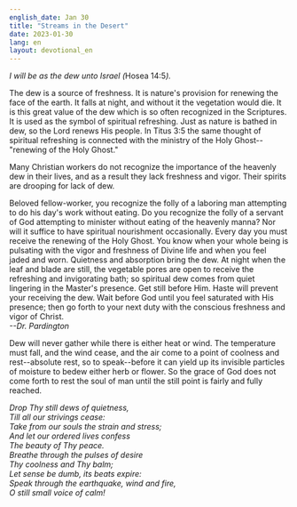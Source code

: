 ```yaml
---
english_date: Jan 30
title: "Streams in the Desert"
date: 2023-01-30
lang: en
layout: devotional_en
---
```





<p><em>I will be as the dew unto Israel (</em>Hosea 14:5<em>).</em>

</p>

<p>The dew is a source of freshness. It is nature's provision for renewing the face of the earth. It falls at night, and without it the vegetation would die. It is this great value of the dew which is so often recognized in the Scriptures. It is used as the symbol of spiritual refreshing. Just as nature is bathed in dew, so the Lord renews His people. In Titus 3:5 the same thought of spiritual refreshing is connected with the ministry of the Holy Ghost--"renewing of the Holy Ghost."

</p>

<p>Many Christian workers do not recognize the importance of the heavenly dew in their lives, and as a result they lack freshness and vigor. Their spirits are drooping for lack of dew.

</p>

<p>Beloved fellow-worker, you recognize the folly of a laboring man attempting to do his day's work without eating. Do you recognize the folly of a servant of God attempting to minister without eating of the heavenly manna? Nor will it suffice to have spiritual nourishment occasionally. Every day you must receive the renewing of the Holy Ghost. You know when your whole being is pulsating with the vigor and freshness of Divine life and when you feel jaded and worn. Quietness and absorption bring the dew. At night when the leaf and blade are still, the vegetable pores are open to receive the refreshing and invigorating bath; so spiritual dew comes from quiet lingering in the Master's presence. Get still before Him. Haste will prevent your receiving the dew. Wait before God until you feel saturated with His presence; then go forth to your next duty with the conscious freshness and vigor of Christ.<br/> <em>--Dr. Pardington</em>

</p>

<p>Dew will never gather while there is either heat or wind. The temperature must fall, and the wind cease, and the air come to a point of coolness and rest--absolute rest, so to speak--before it can yield up its invisible particles of moisture to bedew either herb or flower. So the grace of God does not come forth to rest the soul of man until the still point is fairly and fully reached.

</p>

<p><em>Drop Thy still dews of quietness,<br/> Till all our strivings cease:<br/> Take from our souls the strain and stress;<br/> And let our ordered lives confess<br/> The beauty of Thy peace.<br/> Breathe through the pulses of desire<br/> Thy coolness and Thy balm;<br/> Let sense be dumb, its beats expire:<br/> Speak through the earthquake, wind and fire,<br/> O still small voice of calm!</em>

</p>

<p></p>